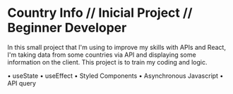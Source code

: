 # Country Info // Inicial Project // Beginner Developer

In this small project that I'm using to improve my skills with APIs and React, I'm taking data from some countries via API and displaying some information on the client. This project is to train my coding and logic.

• useState
• useEffect
• Styled Components
• Asynchronous Javascript
• API query